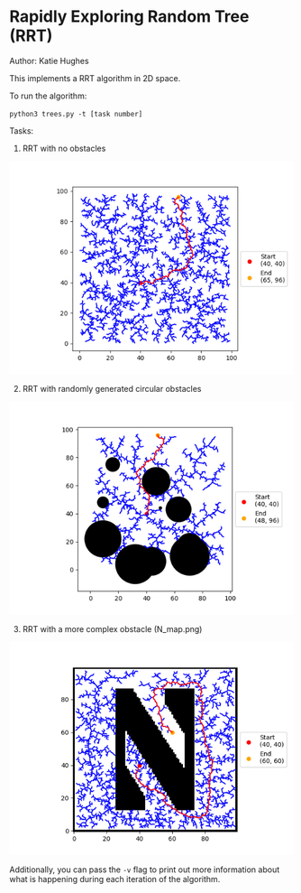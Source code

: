 # Rapidly Exploring Random Tree (RRT)
Author: Katie Hughes

This implements a RRT algorithm in 2D space. 

To run the algorithm:

`python3 trees.py -t [task number]`

Tasks:
1. RRT with no obstacles

![Task1](images/task1.png)

2. RRT with randomly generated circular obstacles

![Task2](images/task2.png)

3. RRT with a more complex obstacle (N_map.png)

![Task3](images/task3.png)


Additionally, you can pass the `-v` flag to print out more information about what is happening during each iteration of the algorithm.
